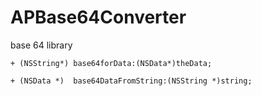 APBase64Converter
=================

base 64 library


```
+ (NSString*) base64forData:(NSData*)theData;

+ (NSData *)  base64DataFromString:(NSString *)string;
```
